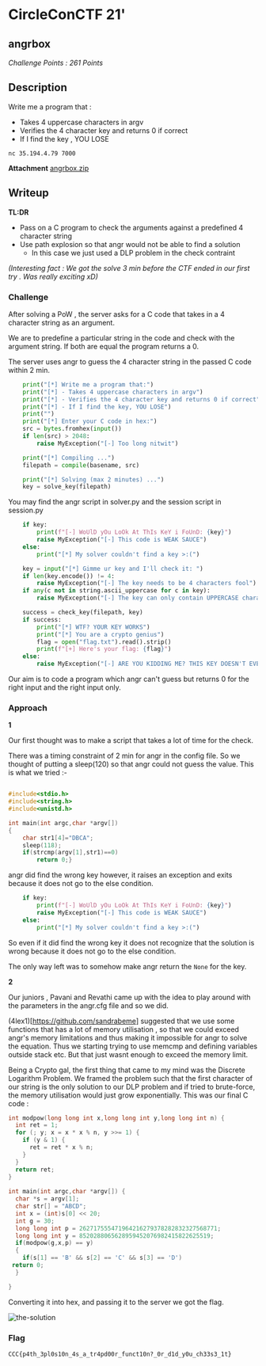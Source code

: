 # CircleConCTF 21'

## angrbox

*Challenge Points : 261 Points*

## Description 

Write me a program that :
 - Takes 4 uppercase characters in argv
 - Verifies the 4 character key and returns 0 if correct
 - If I find the key , YOU LOSE

 `nc 35.194.4.79 7000`

 **Attachment**
 [angrbox.zip](https://github.com/Team-Shakti/CTF-Write-ups/blob/master/docs/misc/CircleConCTF/angrbox.zip)



## Writeup

**TL:DR**
- Pass on a C program to check the arguments against a predefined 4 character string
- Use path explosion so that angr would not be able to find a solution
    - In this case we just used a DLP problem in the check contraint

*(Interesting fact : We got the solve 3 min before the CTF ended in our first try . Was really exciting xD)*

### Challenge

After solving a PoW , the server asks for a C code that takes in a 4 character string as an argument.

We are to predefine a particular string in the code and check with the argument string. If both are equal the program returns a 0.

The server uses angr to guess the 4 character string in the passed C code within 2 min. 

```python
    print("[*] Write me a program that:")
    print("[*] - Takes 4 uppercase characters in argv")
    print("[*] - Verifies the 4 character key and returns 0 if correct")
    print("[*] - If I find the key, YOU LOSE")
    print("")
    print("[*] Enter your C code in hex:")
    src = bytes.fromhex(input())
    if len(src) > 2048:
        raise MyException("[-] Too long nitwit")

    print("[*] Compiling ...")
    filepath = compile(basename, src)

    print("[*] Solving (max 2 minutes) ...")
    key = solve_key(filepath)
```

You may find the angr script in solver.py and the session script in session.py

```python
    if key:
        print(f"[-] WoUlD yOu LoOk At ThIs KeY i FoUnD: {key}")
        raise MyException("[-] This code is WEAK SAUCE")
    else:
        print("[*] My solver couldn't find a key >:(")

    key = input("[*] Gimme ur key and I'll check it: ")
    if len(key.encode()) != 4:
        raise MyException("[-] The key needs to be 4 characters fool")
    if any(c not in string.ascii_uppercase for c in key):
        raise MyException("[-] The key can only contain UPPERCASE characters")

    success = check_key(filepath, key)
    if success:
        print("[*] WTF? YOUR KEY WORKS")
        print("[*] You are a crypto genius")
        flag = open("flag.txt").read().strip()
        print(f"[+] Here's your flag: {flag}")
    else:
        raise MyException("[-] ARE YOU KIDDING ME? THIS KEY DOESN'T EVEN WORK")
```

Our aim is to code a program which angr can't guess but returns 0 for the right input and the right input only.

### Approach

**1**

Our first thought was to make a script that takes a lot of time for the check.

There was a timing constraint of 2 min for angr in the config file. So we thought of putting a sleep(120) so that angr could not guess the value. This is what we tried :-

```c

#include<stdio.h>
#include<string.h>
#include<unistd.h>

int main(int argc,char *argv[])
{
    char str1[4]="DBCA";
    sleep(118);
    if(strcmp(argv[1],str1)==0)
        return 0;}

```

angr did find the wrong key however, it raises an exception and exits because it does not go to the else condition.

```python
    if key:
        print(f"[-] WoUlD yOu LoOk At ThIs KeY i FoUnD: {key}")
        raise MyException("[-] This code is WEAK SAUCE")
    else:
        print("[*] My solver couldn't find a key >:(")
```
So even if it did find the wrong key it does not recognize that the solution is wrong because it does not go to the else condition.

The only way left was to somehow make angr return the `None` for the key.

**2**

Our juniors , Pavani and Revathi came up with the idea to play around with the parameters in the angr.cfg file and so we did.

(4lex1)[https://github.com/sandrabeme] suggested that we use some functions that has a lot of memory utilisation , so that we could exceed angr's memory limitations and thus making it impossible for angr to solve the equation. Thus we starting trying to use memcmp and defining variables outside stack etc. But that just wasnt enough to exceed the memory limit.

Being a Crypto gal, the first thing that came to my mind was the Discrete Logarithm Problem. We framed the problem such that the first character of our string is the only solution to our DLP problem and if tried to brute-force, the memory utilisation would just grow exponentially. This was our final C code :

```c
int modpow(long long int x,long long int y,long long int n) {
  int ret = 1;
  for (; y; x = x * x % n, y >>= 1) {
    if (y & 1) {
      ret = ret * x % n;
    }
  }
  return ret;
}
 
int main(int argc,char *argv[]) {
  char *s = argv[1];
  char str[] = "ABCD";
  int x = (int)s[0] << 20;
  int g = 30;
  long long int p = 262717555471964216279378282832327568771;
  long long int y = 8520288065628959452076982415822625519;
  if(modpow(g,x,p) == y)
  {
    if(s[1] == 'B' && s[2] == 'C' && s[3] == 'D')
 return 0;
  }

}
```

Converting it into hex, and passing it to the server we got the flag.

![the-solution]()

### Flag
`CCC{p4th_3pl0s10n_4s_a_tr4pd00r_funct10n?_0r_d1d_y0u_ch33s3_1t}`

